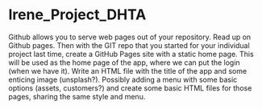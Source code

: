 # Irene_Project_DHTA
Github allows you to serve web pages out of your repository. Read up on Github pages.
Then with the GIT repo that you started for your individual project last time, create a GitHub Pages site with a static home page. This will be used as the home page of the app, where we can put the login (when we have it). Write an HTML file with the title of the app and some enticing image (unsplash?). Possibly adding a menu with some basic options (assets, customers?) and create some basic HTML files for those pages, sharing the same style and menu.
